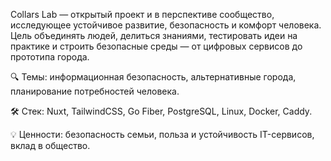 Collars Lab — открытый проект и в перспективе сообщество, исследующее устойчивое развитие, безопасность и комфорт человека.
Цель объединять людей, делиться знаниями, тестировать идеи на практике и строить безопасные среды — от цифровых сервисов до прототипа города.

🔍 Темы: информационная безопасность, альтернативные города, планирование потребностей человека.

🛠 Стек: Nuxt, TailwindCSS, Go Fiber, PostgreSQL, Linux, Docker, Caddy.

💡 Ценности: безопасность семьи, польза и устойчивость IT-сервисов, вклад в общество.
